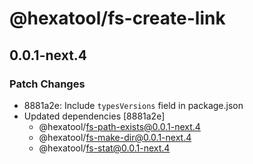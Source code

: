 # @hexatool/fs-create-link

## 0.0.1-next.4

### Patch Changes

- 8881a2e: Include `typesVersions` field in package.json
- Updated dependencies [8881a2e]
  - @hexatool/fs-path-exists@0.0.1-next.4
  - @hexatool/fs-make-dir@0.0.1-next.4
  - @hexatool/fs-stat@0.0.1-next.4
